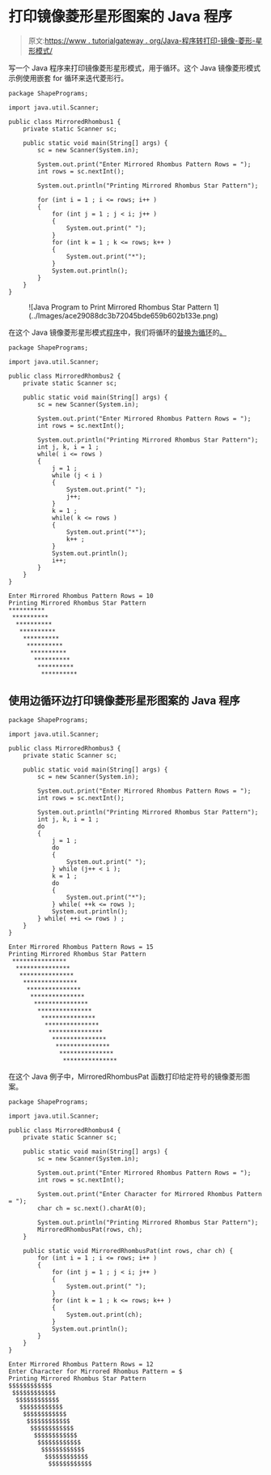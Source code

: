 # 打印镜像菱形星形图案的 Java 程序

> 原文:[https://www . tutorialgateway . org/Java-程序转打印-镜像-菱形-星形模式/](https://www.tutorialgateway.org/java-program-to-print-mirrored-rhombus-star-pattern/)

写一个 Java 程序来打印镜像菱形星形模式，用于循环。这个 Java 镜像菱形模式示例使用嵌套 for 循环来迭代菱形行。

```
package ShapePrograms;

import java.util.Scanner;

public class MirroredRhombus1 {
	private static Scanner sc;

	public static void main(String[] args) {
		sc = new Scanner(System.in);

		System.out.print("Enter Mirrored Rhombus Pattern Rows = ");
		int rows = sc.nextInt();

		System.out.println("Printing Mirrored Rhombus Star Pattern");	

		for (int i = 1 ; i <= rows; i++ ) 
		{
			for (int j = 1 ; j < i; j++ ) 
			{
				System.out.print(" ");
			}
			for (int k = 1 ; k <= rows; k++ ) 
			{
				System.out.print("*");
			}
			System.out.println();
		}
	}
}
```

<figure class="wp-block-image size-large">![Java Program to Print Mirrored Rhombus Star Pattern 1](../Images/ace29088dc3b72045bde659b602b133e.png)</figure>

在这个 Java 镜像菱形星形模式[程序](https://www.tutorialgateway.org/learn-java-programs/)中，我们将循环的[替换为循环](https://www.tutorialgateway.org/java-for-loop/)的[。](https://www.tutorialgateway.org/java-while-loop/)

```
package ShapePrograms;

import java.util.Scanner;

public class MirroredRhombus2 {
	private static Scanner sc;

	public static void main(String[] args) {
		sc = new Scanner(System.in);

		System.out.print("Enter Mirrored Rhombus Pattern Rows = ");
		int rows = sc.nextInt();

		System.out.println("Printing Mirrored Rhombus Star Pattern");
		int j, k, i = 1 ;
		while( i <= rows ) 
		{
			j = 1 ;
			while (j < i ) 
			{
				System.out.print(" ");
				j++;
			}
			k = 1 ;
			while( k <= rows ) 
			{
				System.out.print("*");
				k++ ;
			}
			System.out.println();
			i++;
		}
	}
}
```

```
Enter Mirrored Rhombus Pattern Rows = 10
Printing Mirrored Rhombus Star Pattern
**********
 **********
  **********
   **********
    **********
     **********
      **********
       **********
        **********
         **********
```

## 使用边循环边打印镜像菱形星形图案的 Java 程序

```
package ShapePrograms;

import java.util.Scanner;

public class MirroredRhombus3 {
	private static Scanner sc;

	public static void main(String[] args) {
		sc = new Scanner(System.in);

		System.out.print("Enter Mirrored Rhombus Pattern Rows = ");
		int rows = sc.nextInt();

		System.out.println("Printing Mirrored Rhombus Star Pattern");
		int j, k, i = 1 ;
		do
		{
			j = 1 ;
			do
			{
				System.out.print(" ");
			} while (j++ < i );
			k = 1 ;
			do
			{
				System.out.print("*");
			} while( ++k <= rows );
			System.out.println();
		} while( ++i <= rows ) ;
	}
}
```

```
Enter Mirrored Rhombus Pattern Rows = 15
Printing Mirrored Rhombus Star Pattern
 ***************
  ***************
   ***************
    ***************
     ***************
      ***************
       ***************
        ***************
         ***************
          ***************
           ***************
            ***************
             ***************
              ***************
               ***************
```

在这个 Java 例子中，MirroredRhombusPat 函数打印给定符号的镜像菱形图案。

```
package ShapePrograms;

import java.util.Scanner;

public class MirroredRhombus4 {
	private static Scanner sc;

	public static void main(String[] args) {
		sc = new Scanner(System.in);

		System.out.print("Enter Mirrored Rhombus Pattern Rows = ");
		int rows = sc.nextInt();

		System.out.print("Enter Character for Mirrored Rhombus Pattern = ");
		char ch = sc.next().charAt(0);

		System.out.println("Printing Mirrored Rhombus Star Pattern");
		MirroredRhombusPat(rows, ch);	
	}

	public static void MirroredRhombusPat(int rows, char ch) {
		for (int i = 1 ; i <= rows; i++ ) 
		{
			for (int j = 1 ; j < i; j++ ) 
			{
				System.out.print(" ");
			}
			for (int k = 1 ; k <= rows; k++ ) 
			{
				System.out.print(ch);
			}
			System.out.println();
		}
	}
}
```

```
Enter Mirrored Rhombus Pattern Rows = 12
Enter Character for Mirrored Rhombus Pattern = $
Printing Mirrored Rhombus Star Pattern
$$$$$$$$$$$$
 $$$$$$$$$$$$
  $$$$$$$$$$$$
   $$$$$$$$$$$$
    $$$$$$$$$$$$
     $$$$$$$$$$$$
      $$$$$$$$$$$$
       $$$$$$$$$$$$
        $$$$$$$$$$$$
         $$$$$$$$$$$$
          $$$$$$$$$$$$
           $$$$$$$$$$$$
```